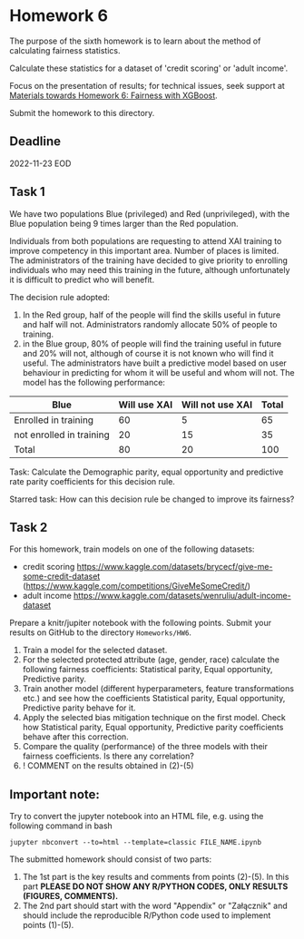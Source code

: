 # Homework 6

The purpose of the sixth homework is to learn about the method of calculating fairness statistics.

Calculate these statistics for a dataset of 'credit scoring' or 'adult income'.

Focus on the presentation of results; for technical issues, seek support at [Materials towards Homework 6: Fairness with XGBoost](https://mim-uw.github.io/eXplainableMachineLearning-2023/hw6_fairness_with_xgboost_on_titanic.html).

Submit the homework to this directory.

## Deadline 

2022-11-23 EOD

## Task 1
We have two populations Blue (privileged) and Red (unprivileged), with the Blue population being 9 times larger than the Red population.

Individuals from both populations are requesting to attend XAI training to improve competency in this important area. Number of places is limited. The administrators of the training have decided to give priority to enrolling individuals who may need this training in the future, although unfortunately it is difficult to predict who will benefit.

The decision rule adopted:
1. In the Red group, half of the people will find the skills useful in future and half will not. Administrators randomly allocate 50% of people to training.
2. in the Blue group, 80% of people will find the training useful in future and 20% will not, although of course it is not known who will find it useful. The administrators have built a predictive model based on user behaviour in predicting for whom it will be useful and whom will not. The model has the following performance:


| Blue                     	| Will use XAI 	| Will not use XAI 	| Total 	|
|--------------------------	|--------------	|------------------	|-------	|
| Enrolled in training     	| 60           	| 5               	| 65    	|
| not enrolled in training 	| 20            	| 15               	| 35    	|
| Total                    	| 80           	| 20               	| 100   	|


Task: Calculate the Demographic parity, equal opportunity and predictive rate parity coefficients for this decision rule.

Starred task: How can this decision rule be changed to improve its fairness?


## Task 2

For this homework, train models on one of the following datasets:

- credit scoring https://www.kaggle.com/datasets/brycecf/give-me-some-credit-dataset (https://www.kaggle.com/competitions/GiveMeSomeCredit/)
- adult income https://www.kaggle.com/datasets/wenruliu/adult-income-dataset

Prepare a knitr/jupiter notebook with the following points.
Submit your results on GitHub to the directory `Homeworks/HW6`.

1. Train a model for the selected dataset.
2. For the selected protected attribute (age, gender, race) calculate the following fairness coefficients: Statistical parity, Equal opportunity, Predictive parity.
3. Train another model (different hyperparameters, feature transformations etc.) and see how the coefficients Statistical parity, Equal opportunity, Predictive parity behave for it.
4. Apply the selected bias mitigation technique on the first model. Check how Statistical parity, Equal opportunity, Predictive parity coefficients behave after this correction.
5. Compare the quality (performance) of the three models with their fairness coefficients. Is there any correlation?
6. ! COMMENT on the results obtained in (2)-(5)



## **Important note:**

Try to convert the jupyter notebook into an HTML file, e.g. using the following command in bash

```
jupyter nbconvert --to=html --template=classic FILE_NAME.ipynb
```

The submitted homework should consist of two parts:

1. The 1st part is the key results and comments from points (2)-(5). In this part **PLEASE DO NOT SHOW ANY R/PYTHON CODES, ONLY RESULTS (FIGURES, COMMENTS).**
2. The 2nd part should start with the word "Appendix" or "Załącznik" and should include the reproducible R/Python code used to implement points (1)-(5).

